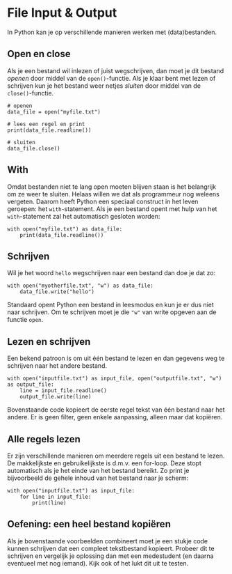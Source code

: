 # File Input & Output

In Python kan je op verschillende manieren werken met (data)bestanden.


## Open en close

Als je een bestand wil inlezen of juist wegschrijven, dan moet je dit bestand *openen* door middel van de `open()`-functie. Als je klaar bent met lezen of schrijven kun je het bestand weer netjes *sluiten* door middel van de `close()`-functie.

    # openen
    data_file = open("myfile.txt")
    
    # lees een regel en print
    print(data_file.readline())
    
    # sluiten
    data_file.close()


## With

Omdat bestanden niet te lang open moeten blijven staan is het belangrijk om ze weer te sluiten. Helaas willen we dat als programmeur nog weleens vergeten. Daarom heeft Python een speciaal construct in het leven geroepen: het `with`-statement. Als je een bestand opent met hulp van het `with`-statement zal het automatisch gesloten worden:

    with open("myfile.txt") as data_file:
        print(data_file.readline())


## Schrijven

Wil je het woord `hello` wegschrijven naar een bestand dan doe je dat zo:

    with open("myotherfile.txt", "w") as data_file:
        data_file.write("hello")

Standaard opent Python een bestand in leesmodus en kun je er dus niet naar schrijven. Om te schrijven moet je die `"w"` van write opgeven aan de functie `open`.


## Lezen en schrijven

Een bekend patroon is om uit één bestand te lezen en dan gegevens weg te schrijven naar het andere bestand.

    with open("inputfile.txt") as input_file, open("outputfile.txt", "w") as output_file:
        line = input_file.readline()
        output_file.write(line)

Bovenstaande code kopieert de eerste regel tekst van één bestand naar het andere. Er is geen filter, geen enkele aanpassing, alleen maar dat kopiëren.


## Alle regels lezen

Er zijn verschillende manieren om meerdere regels uit een bestand te lezen. De makkelijkste en gebruikelijkste is d.m.v. een for-loop. Deze stopt automatisch als je het einde van het bestand bereikt. Zo print je bijvoorbeeld de gehele inhoud van het bestand naar je scherm:

    with open("inputfile.txt") as input_file:
        for line in input_file:
            print(line)


## Oefening: een heel bestand kopiëren

Als je bovenstaande voorbeelden combineert moet je een stukje code kunnen schrijven dat een compleet tekstbestand kopieert. Probeer dit te schrijven en vergelijk je oplossing dan met een medestudent (en daarna eventueel met nog iemand). Kijk ook of het lukt dit uit te testen.
